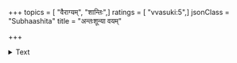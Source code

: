 +++
topics = [ "वैराग्यम्", "शान्तिः",]
ratings = [ "vvasuki:5",]
jsonClass = "Subhaashita"
title = "अन्तःशून्या वयम्"

+++

<details><summary>Text</summary>

अन्तःशून्या वयं सर्वे बहिर्विषयसङ्कटाः ।  
कृती कश्चिद्बहिःशून्यो विश्वमन्तःस्थमीक्षते ॥
</details>
